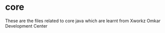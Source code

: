# core
These are the files related to core java which are learnt from Xworkz Omkar Development Center  
